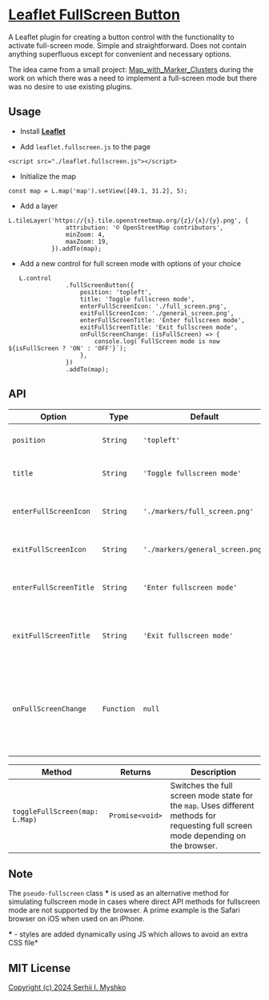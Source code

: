 # [Leaflet FullScreen Button](https://sergeiown.github.io/Leaflet_FullScreen_Button/)

A Leaflet plugin for creating a button control with the functionality to activate full-screen mode. Simple and straightforward. Does not contain anything superfluous except for convenient and necessary options.

The idea came from a small project: [Map_with_Marker_Clusters](https://github.com/sergeiown/Map_with_Marker_Clusters) during the work on which there was a need to implement a full-screen mode but there was no desire to use existing plugins.

## Usage

- Install **[Leaflet](https://leafletjs.com/download.html)**

- Add `leaflet.fullscreen.js` to the page
```
<script src="./leaflet.fullscreen.js"></script>
```

- Initialize the map
```
const map = L.map('map').setView([49.1, 31.2], 5);
```

- Add a layer
```
L.tileLayer('https://{s}.tile.openstreetmap.org/{z}/{x}/{y}.png', {
                attribution: '© OpenStreetMap contributors',
                minZoom: 4,
                maxZoom: 19,
            }).addTo(map);
```

- Add a new control for full screen mode with options of your choice
```
   L.control
                .fullScreenButton({
                    position: 'topleft',
                    title: 'Toggle fullscreen mode',
                    enterFullScreenIcon: './full_screen.png',
                    exitFullScreenIcon: './general_screen.png',
                    enterFullScreenTitle: 'Enter fullscreen mode',
                    exitFullScreenTitle: 'Exit fullscreen mode',
                    onFullScreenChange: (isFullScreen) => {
                        console.log(`FullScreen mode is now ${isFullScreen ? 'ON' : 'OFF'}`);
                    },
                })
                .addTo(map);
```

## API

Option                 | Type     | Default                   | Description
-----------------------|----------|---------------------------|------------------------------------------------------
`position`              | `String`   | `'topleft'`                | Position of the button on the map.
`title`                  | `String`   | `'Toggle fullscreen mode'`  | The text of the button tooltip.
`enterFullScreenIcon`    | `String`   | `'./markers/full_screen.png'` | Icon to enter full-screen mode.
`exitFullScreenIcon`     | `String`   | `'./markers/general_screen.png'` | Icon to exit full-screen mode.
`enterFullScreenTitle`   | `String`   | `'Enter fullscreen mode'`   | Prompt text for entering full-screen mode.
`exitFullScreenTitle`    | `String`   | `'Exit fullscreen mode'`    | The text of the prompt to exit full-screen mode.
`onFullScreenChange`     | `Function` | `null`                      | Callback function with a callback when changing the full-screen mode.

| Method                         | Returns            | Description                                                                                                                                               |
|-------------------------------|---------------------|----------------------------------------------------------------------------------------------------------------------------------------------------|
| `toggleFullScreen(map: L.Map)`| `Promise<void>`       | Switches the full screen mode state for the `map`. Uses different methods for requesting full screen mode depending on the browser.             |                            |

## Note

The `pseudo-fullscreen` class **\*** is used as an alternative method for simulating fullscreen mode in cases where direct API methods for fullscreen mode are not supported by the browser. A prime example is the Safari browser on iOS when used on an iPhone.

**\*** - styles are added dynamically using JS which allows to avoid an extra CSS file*

## MIT License

[Copyright (c) 2024 Serhii I. Myshko](https://github.com/sergeiown/Leaflet_FullScreen_Button/blob/main/LICENSE)
